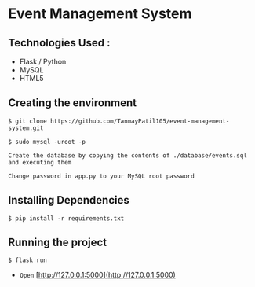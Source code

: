# Event Management System



## Technologies Used :

- Flask / Python
- MySQL
- HTML5


## Creating the environment

```
$ git clone https://github.com/TanmayPatil105/event-management-system.git
```

```
$ sudo mysql -uroot -p
```


`Create the database by copying the contents of ./database/events.sql and executing them`


`Change password in app.py to your MySQL root password`

## Installing Dependencies

```
$ pip install -r requirements.txt
```

## Running the project

```
$ flask run
```


- `Open` [http://127.0.0.1:5000](http://127.0.0.1:5000)
